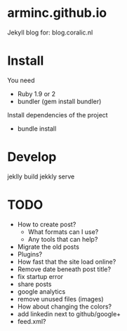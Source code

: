 arminc.github.io
================

Jekyll blog for: blog.coralic.nl

Install
=======
You need 
+ Ruby 1.9 or 2
+ bundler (gem install bundler)

Install dependencies of the project
+ bundle install

Develop
=======
jeklly build
jekkly serve

TODO
====
+ How to create post?
	+ What formats can I use?
	+ Any tools that can help?
+ Migrate the old posts
+ Plugins?
+ How fast that the site load online?
+ Remove date beneath post title?
+ fix startup error
+ share posts
+ google analytics
+ remove unused files (images)
+ How about changing the colors?
+ add linkedin next to github/google+
+ feed.xml?